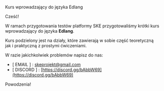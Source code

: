 Kurs wprowadzający do języka Edlang

Cześć!

W ramach przygotowania testów platformy SKE przygotowaliśmy krótki kurs wprowadzający do języka **Edlang**.

Kurs podzielony jest na działy, które zawierają w sobie część teoretyczną jak i praktyczną z prostymi ćwiczeniami.

W razie jakichkolwiek problemów napisz do nas:

- [ EMAIL ] : skeprojekt@gmail.com
- [ DISCORD ] : [https://discord.gg/bAbbW69](https://discord.gg/bAbbW69)

Powodzenia!
